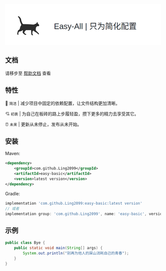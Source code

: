 ![标题](./title.png)

## 文档

请移步至 [帮助文档](https://supersame.gitee.io/easy-all/) 查看

## 特性

&#x1F680; `简洁` | 减少项目中固定的依赖配置，让文件结构更加清晰。

&#x1F498; `初衷` | 为自己在板砖的路上步履轻盈，攒下更多的精力去享受其它。

&#x23F0; `未来` | 更新从未停止，发布从未开始。

## 安装

Maven:
~~~xml
<dependency>
    <groupId>com.github.Ling2099</groupId>
    <artifactId>easy-basic</artifactId>
    <version>latest version</version>
</dependency>
~~~

Gradle:
~~~gradle
implementation 'com.github.Ling2099:easy-basic:latest version'
// 或者
implementation group: 'com.github.Ling2099', name: 'easy-basic', version: 'latest version'
~~~

## 示例

~~~Java
public class Bye {
    public static void main(String[] args) {
        System.out.println("别再为他人的屎山消耗自己的青春");
    }
}
~~~

